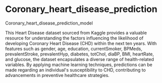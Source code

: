 # Coronary_heart_disease_prediction

Coronary_heart_disease_prediction_model

This Heart Disease dataset sourced from Kaggle provides a valuable resource for understanding the factors influencing the likelihood of developing Coronary Heart Disease (CHD) within the next ten years. With features such as gender, age, education, currentSmoker, BPMeds, prevalentStroke, prevalentHyp, diabetes, totChol, diaBP, BMI, heartRate, and glucose, the dataset encapsulates a diverse range of health-related variables. By applying machine learning techniques, predictions can be made regarding an individual's susceptibility to CHD, contributing to advancements in preventive healthcare strategies.
